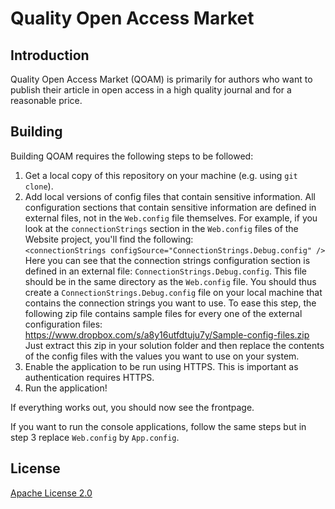 # Quality Open Access Market

## Introduction
Quality Open Access Market (QOAM) is primarily for authors who want to publish their article in open access in a high quality journal and for a reasonable price.

## Building
Building QOAM requires the following steps to be followed:

1. Get a local copy of this repository on your machine (e.g. using `git clone`).
2. Add local versions of config files that contain sensitive information. All configuration sections that contain sensitive information are defined in external files, not in the `Web.config` file themselves. For example, if you look at the `connectionStrings` section in the `Web.config` files of the Website project, you'll find the following:  
`<connectionStrings configSource="ConnectionStrings.Debug.config" />`
Here you can see that the connection strings configuration section is defined in an external file: `ConnectionStrings.Debug.config`. This file should be in the same directory as the `Web.config` file. You should thus create a `ConnectionStrings.Debug.config` file on your local machine that contains the connection strings you want to use. To ease this step, the following zip file contains sample files for every one of the external configuration files: https://www.dropbox.com/s/a8y16utfdtuju7y/Sample-config-files.zip Just extract this zip in your solution folder and then replace the contents of the config files with the values you want to use on your system.
3. Enable the application to be run using HTTPS. This is important as authentication requires HTTPS.
4. Run the application!

If everything works out, you should now see the frontpage.

If you want to run the console applications, follow the same steps but in step 3 replace `Web.config` by `App.config`.

## License
[Apache License 2.0](LICENSE.md)
